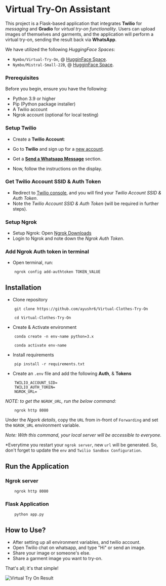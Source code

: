 # Virtual Try-On Assistant

This project is a Flask-based application that integrates **Twilio** for *messaging* and **Gradio** for *virtual try-on functionality*. Users can upload images of themselves and garments, and the application will perform a virtual try-on, sending the result back via **WhatsApp**.

We have utilized the following *HuggingFace Spaces*:
- `Nymbo/Virtual-Try-On`, @ [HugginFace Space](https://huggingface.co/spaces/Nymbo/Virtual-Try-On).
- `Nymbo/Mistral-Small-22B`, @ [HugginFace Space](https://huggingface.co/spaces/Nymbo/Mistral-Small-22B).

### Prerequisites
Before you begin, ensure you have the following:

- Python 3.9 or higher
- Pip (Python package installer)
- A Twilio account
- Ngrok account (optional for local testing)

### Setup Twilio
- Create a **Twilio Account**:
- Go to **Twilio** and sign up for a [new account](https://www.twilio.com/login).
- Get a [**Send a Whatsapp Message**](https://console.twilio.com/us1/develop/sms/try-it-out/whatsapp-learn?frameUrl=%2Fconsole%2Fsms%2Fwhatsapp%2Flearn%3Fx-target-region%3Dus1) section.

- Now, follow the instructions on the display.

### Get Twilio Account SSID & Auth Token

- Redirect to [Twilio console](https://console.twilio.com/), and you will find your *Twilio Account SSID & Auth Token*.
- Note the *Twilio Account SSID & Auth Token* (will be required in further steps).


### Setup Ngrok
- Setup Ngrok: Open [Ngrok Downloads](https://ngrok.com/download)
- Login to Ngrok and note down the *Ngrok Auth Token*.


### Add Ngrok Auth token in terminal

- Open terminal, run:

```
    ngrok config add-authtoken TOKEN_VALUE
```

## Installation

- Clone repository

```
    git clone https://github.com/ayushr6/Virtual-Clothes-Try-On
```
```
    cd Virtual-Clothes-Try-On 
```

- Create & Activate environment

```
    conda create -n env-name python=3.x
```

```
    conda activate env-name
```

- Install requirements

```
    pip install -r requirements.txt
```

- Create an `.env` file and add the following **Auth**, & **Tokens**

```
    TWILIO_ACCOUNT_SID=
    TWILIO_AUTH_TOKEN=
    NGROK_URL=
```


*NOTE: to get the `NGROK_URL`, run the below command:*

```
    ngrok http 8080
```

Under the *Ngork details*, copy the `URL` from in-front of `Forwarding` and set the `NGROK_URL` environment variable.

*Note: With this command, your local server will be accessible to everyone.*

*Everytime you restart your `ngrok server`, new `url` will be generated. So, don't forget to update the `env` and `Twilio Sandbox Configuration`. 

## Run the Application

### Ngrok server

```
    ngrok http 8080
```

### Flask Application

```
    python app.py
```

## How to Use?

- After setting up all environment variables, and twilio account.
- Open Twilio chat on whatsapp, and type "Hi" or send an image.
- Share your image or someone's else.
- Share a garment image you want to try-on.

That's all; it's that simple!


![Virtual Try On Result](https://github.com/user-attachments/assets/1b8d7cef-a9bd-4755-93ed-68f41cf8baa6)

